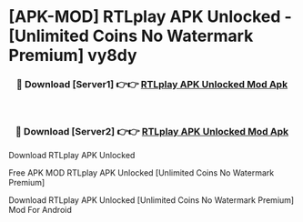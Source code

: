 # [APK-MOD] RTLplay APK Unlocked - [Unlimited Coins No Watermark Premium] vy8dy



<div align="center">
<h3>🔴 Download [Server1] 👉👉 <a href="https://momento.my/?title=RTLplay_APK_Unlocked">RTLplay APK Unlocked Mod Apk</a></h3><br>

<h3>🔴 Download [Server2] 👉👉 <a href="https://momento.my/?title=RTLplay_APK_Unlocked">RTLplay APK Unlocked Mod Apk</a></h3>
</div>



Download RTLplay APK Unlocked 

Free APK MOD RTLplay APK Unlocked [Unlimited Coins No Watermark Premium]

Download RTLplay APK Unlocked [Unlimited Coins No Watermark Premium] Mod For Android
